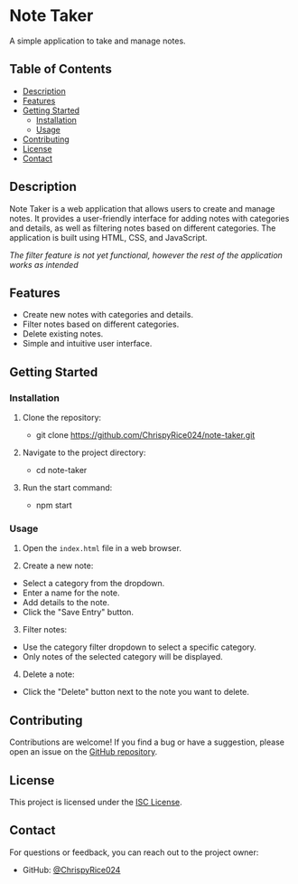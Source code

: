 # Note Taker

A simple application to take and manage notes.

## Table of Contents

- [Description](#description)
- [Features](#features)
- [Getting Started](#getting-started)
  - [Installation](#installation)
  - [Usage](#usage)
- [Contributing](#contributing)
- [License](#license)
- [Contact](#contact)

## Description

Note Taker is a web application that allows users to create and manage notes. It provides a user-friendly interface for adding notes with categories and details, as well as filtering notes based on different categories. The application is built using HTML, CSS, and JavaScript.

*The filter feature is not yet functional, however the rest of the application works as intended*

## Features

- Create new notes with categories and details.
- Filter notes based on different categories.
- Delete existing notes.
- Simple and intuitive user interface.

## Getting Started

### Installation

1. Clone the repository:
    - git clone https://github.com/ChrispyRice024/note-taker.git

2. Navigate to the project directory:
    - cd note-taker

3. Run the start command:
    - npm start


### Usage

1. Open the `index.html` file in a web browser.

2. Create a new note:
- Select a category from the dropdown.
- Enter a name for the note.
- Add details to the note.
- Click the "Save Entry" button.

3. Filter notes:
- Use the category filter dropdown to select a specific category.
- Only notes of the selected category will be displayed.

4. Delete a note:
- Click the "Delete" button next to the note you want to delete.

## Contributing

Contributions are welcome! If you find a bug or have a suggestion, please open an issue on the [GitHub repository](https://github.com/ChrispyRice024/note-taker/issues).

## License

This project is licensed under the [ISC License](LICENSE).

## Contact

For questions or feedback, you can reach out to the project owner:

- GitHub: [@ChrispyRice024](https://github.com/ChrispyRice024)
